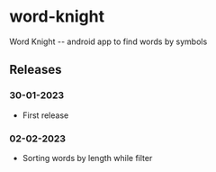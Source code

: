 # word-knight
Word Knight -- android app to find words by symbols

## Releases

### 30-01-2023

- First release

### 02-02-2023

- Sorting words by length while filter